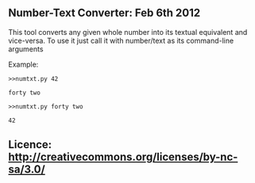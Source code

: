 Number-Text Converter: Feb 6th 2012
-----------------------------------------------------------
This tool converts any given whole number into its textual equivalent and vice-versa.
To use it just call it with number/text as its command-line arguments

Example:

    >>numtxt.py 42
    
    forty two
    
    >>numtxt.py forty two
    
    42

Licence: http://creativecommons.org/licenses/by-nc-sa/3.0/
-----------------------------------------------------------
